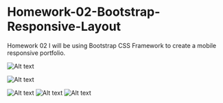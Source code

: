 # Homework-02-Bootstrap-Responsive-Layout
Homework 02 I will be using Bootstrap CSS Framework to create a mobile responsive portfolio. 

![Alt text](https://github.com/Core-Creates/Homework-02-Bootstrap-Responsive-Layout/blob/main/Screenshot_2021-02-01%20Webpage.png)

![Alt text](https://github.com/Core-Creates/Homework-02-Bootstrap-Responsive-Layout/blob/main/Screenshot_2021-02-01%20Webpage(1).png)

![Alt text]()
![Alt text](https://github.com/Core-Creates/Homework-02-Bootstrap-Responsive-Layout/blob/main/Screenshot_2021-02-01%20Webpage(2).png)
![Alt text]()